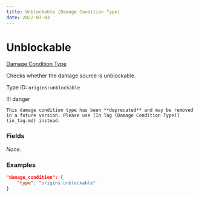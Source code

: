 ```yaml
---
title: Unblockable (Damage Condition Type)
date: 2022-07-03
---
```


#   Unblockable

[Damage Condition Type](../damage_condition_types.md)

Checks whether the damage source is unblockable.

Type ID: `origins:unblockable`

!!! danger

    This damage condition type has been **deprecated** and may be removed in a future version. Please use [In Tag (Damage Condition Type)](in_tag.md) instead.

### Fields

_None._


### Examples

```json
"damage_condition": {
    "type": "origins:unblockable"
}
```
